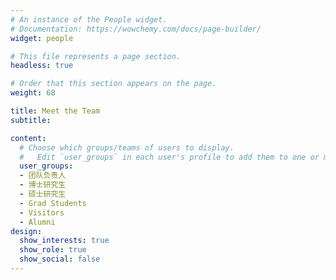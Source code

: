 ```yaml
---
# An instance of the People widget.
# Documentation: https://wowchemy.com/docs/page-builder/
widget: people

# This file represents a page section.
headless: true

# Order that this section appears on the page.
weight: 68

title: Meet the Team
subtitle:

content:
  # Choose which groups/teams of users to display.
  #   Edit `user_groups` in each user's profile to add them to one or more of these groups.
  user_groups:
  - 团队负责人
  - 博士研究生
  - 硕士研究生
  - Grad Students
  - Visitors
  - Alumni
design:
  show_interests: true
  show_role: true
  show_social: false
---
```

